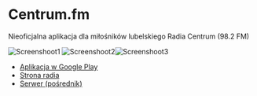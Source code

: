 # Centrum.fm
Nieoficjalna aplikacja dla miłośników lubelskiego Radia Centrum (98.2 FM)

![Screenshoot1](https://lh3.googleusercontent.com/kITZ_RhBiws9MbQ5BhtZ6oV1hcul6IFA2py7FAdWyhVF6wO2ybtKY0w671MnVIh9UXY=h310) ![Screenshoot2](https://lh3.googleusercontent.com/AjCC4NwAO1SOOFXCjYYkGwYZxazSZqaRLrQV6Czi1WD77nIQTDvUS9QA1wJfJbTj7C8=h310)![Screenshoot3](https://lh3.googleusercontent.com/x9Hg0rEuED_WcI7D_IdTq2k7ieLhKR6hxj4sKB48IGvVHL2_MmXJAPJ6_OLYJ2bkvA=h310)

* [Aplikacja w Google Play](https://play.google.com/store/apps/details?id=org.indywidualni.centrumfm)
* [Strona radia](http://centrum.fm/)
* [Serwer (pośrednik)](/server)
